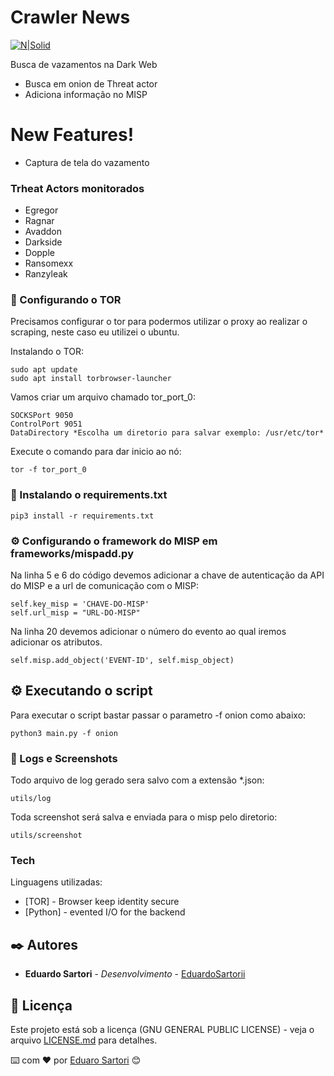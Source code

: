 # Crawler News

[![N|Solid](https://uploaddeimagens.com.br/images/003/091/892/original/dark.png)](https://nodesource.com/products/nsolid)

Busca de vazamentos na Dark Web

  - Busca em onion de Threat actor
  - Adiciona informação no MISP

# New Features!

  - Captura de tela do vazamento
 


### Trheat Actors monitorados

- Egregor
- Ragnar
- Avaddon
- Darkside
- Dopple
- Ransomexx
- Ranzyleak


### 🔧 Configurando o TOR

Precisamos configurar o tor para podermos utilizar o proxy ao realizar o scraping, neste caso eu utilizei o ubuntu.

Instalando o TOR:
```
sudo apt update
sudo apt install torbrowser-launcher
```

Vamos criar um arquivo chamado tor_port_0:
```
SOCKSPort 9050
ControlPort 9051
DataDirectory *Escolha um diretorio para salvar exemplo: /usr/etc/tor*
```

Execute o comando para dar inicio ao nó:

```
tor -f tor_port_0
```
### 🔧 Instalando o requirements.txt

```
pip3 install -r requirements.txt
```
### ⚙️ Configurando o framework do MISP em frameworks/mispadd.py

Na linha 5 e 6 do código devemos adicionar a chave de autenticação da API do MISP e a url de comunicação com o MISP:

```
self.key_misp = 'CHAVE-DO-MISP'
self.url_misp = "URL-DO-MISP"
```
Na linha 20 devemos adicionar o número do evento ao qual iremos adicionar os atributos.

```
self.misp.add_object('EVENT-ID', self.misp_object)
```

## ⚙️ Executando o script

Para executar o script bastar passar o parametro -f onion como abaixo:

```
python3 main.py -f onion
```

### 🔩 Logs e Screenshots

Todo arquivo de log gerado sera salvo com a extensão *.json:

```
utils/log
```
Toda screenshot será salva e enviada para o misp pelo diretorio:

```
utils/screenshot
```


### Tech

Linguagens utilizadas:

* [TOR] - Browser keep identity secure
* [Python] - evented I/O for the backend

## ✒️ Autores

* **Eduardo Sartori** - *Desenvolvimento* - [EduardoSartorii](https://github.com/EduardoSartorii/)

## 📄 Licença

Este projeto está sob a licença (GNU GENERAL PUBLIC LICENSE) - veja o arquivo [LICENSE.md](https://github.com/EduardoSartorii/CrawlerDark/blob/main/LICENSE) para detalhes.

⌨️ com ❤️ por [Eduaro Sartori](https://github.com/EduardoSartorii/) 😊